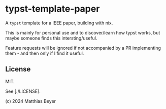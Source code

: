 # typst-template-paper

A `typst` template for a IEEE paper, building with nix.

This is mainly for personal use and to discover/learn how typst works, but maybe
someone finds this intersting/useful.

Feature requests will be ignored if not accompanied by a PR implementing them -
and then only if I find it useful.

## License

MIT.

See [./LICENSE].

(c) 2024 Matthias Beyer
